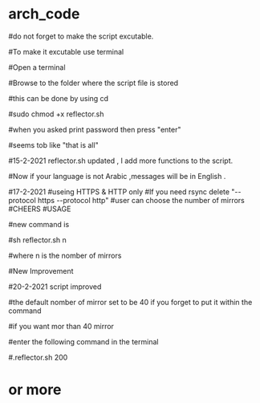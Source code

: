 # arch_code

#do not forget to make the script excutable.

#To make it excutable use terminal

#Open a terminal

#Browse to the folder where the script file is stored

#this can be done by using cd 

 
#sudo chmod +x reflector.sh

#when you asked print password then press "enter"

#seems tob like "that is all" 

#15-2-2021 reflector.sh updated , I add more functions to the script.

#Now if your language is not Arabic ,messages will be in English .

#17-2-2021
#useing HTTPS & HTTP only
#If you need rsync delete "--protocol https --protocol http"
#user can choose the number of mirrors
#CHEERS
#USAGE

#new command is

#sh reflector.sh n 

#where n is the nomber of mirrors

#New Improvement

#20-2-2021 script improved

#the default nomber of mirror set to be 40 if you forget to put it within the command

#if you want mor than 40 mirror 

#enter the following command in the terminal

#.reflector.sh 200 

# or more




